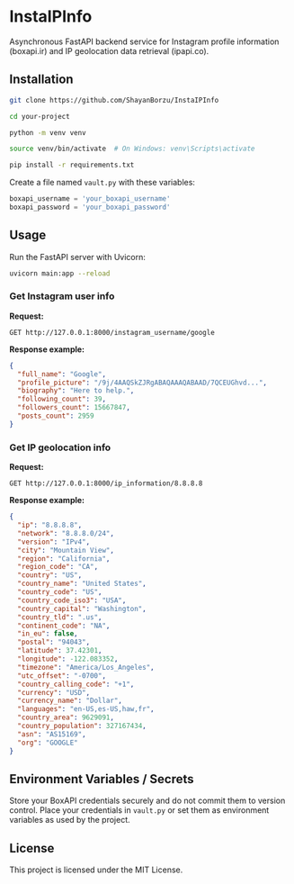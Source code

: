 # InstaIPInfo

Asynchronous FastAPI backend service for Instagram profile information (boxapi.ir) and IP geolocation data retrieval (ipapi.co).

## Installation

```bash
git clone https://github.com/ShayanBorzu/InstaIPInfo
```
```bash
cd your-project
```
```bash
python -m venv venv
```
```bash
source venv/bin/activate  # On Windows: venv\Scripts\activate
```
```bash
pip install -r requirements.txt
```

Create a file named `vault.py` with these variables:

```python
boxapi_username = 'your_boxapi_username'
boxapi_password = 'your_boxapi_password'
```

## Usage

Run the FastAPI server with Uvicorn:

```bash
uvicorn main:app --reload
```

### Get Instagram user info

**Request:**

```
GET http://127.0.0.1:8000/instagram_username/google
```

**Response example:**

```json
{
  "full_name": "Google",
  "profile_picture": "/9j/4AAQSkZJRgABAQAAAQABAAD/7QCEUGhvd...",
  "biography": "Here to help.",
  "following_count": 39,
  "followers_count": 15667847,
  "posts_count": 2959
}
```

### Get IP geolocation info

**Request:**

```
GET http://127.0.0.1:8000/ip_information/8.8.8.8
```

**Response example:**

```json
{
  "ip": "8.8.8.8",
  "network": "8.8.8.0/24",
  "version": "IPv4",
  "city": "Mountain View",
  "region": "California",
  "region_code": "CA",
  "country": "US",
  "country_name": "United States",
  "country_code": "US",
  "country_code_iso3": "USA",
  "country_capital": "Washington",
  "country_tld": ".us",
  "continent_code": "NA",
  "in_eu": false,
  "postal": "94043",
  "latitude": 37.42301,
  "longitude": -122.083352,
  "timezone": "America/Los_Angeles",
  "utc_offset": "-0700",
  "country_calling_code": "+1",
  "currency": "USD",
  "currency_name": "Dollar",
  "languages": "en-US,es-US,haw,fr",
  "country_area": 9629091,
  "country_population": 327167434,
  "asn": "AS15169",
  "org": "GOOGLE"
}
```

## Environment Variables / Secrets

Store your BoxAPI credentials securely and do not commit them to version control. Place your credentials in `vault.py` or set them as environment variables as used by the project.

## License

This project is licensed under the MIT License.